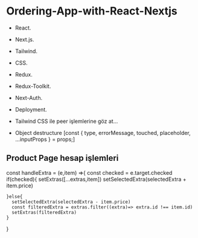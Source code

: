 # Ordering-App-with-React-Nextjs
 
* React.   
* Next.js.   
* Tailwind. 
* CSS. 
* Redux. 
* Redux-Toolkit. 
* Next-Auth. 
* Deployment. 


* Tailwind CSS ile peer işlemlerine göz at... 
* Object destructure [const { type, errorMessage, touched, placeholder, ...inputProps } = props;]

## Product Page hesap işlemleri

const handleExtra = (e,item) =>{
    const checked = e.target.checked
    if(checked){
      setExtras([...extras,item])
      setSelectedExtra(selectedExtra + item.price)
      
    }else{
      setSelectedExtra(selectedExtra - item.price)
      const filteredExtra = extras.filter((extra)=> extra.id !== item.id)
      setExtras(filteredExtra)
    }
  }

